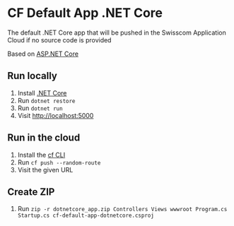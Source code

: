 # CF Default App .NET Core

The default .NET Core app that will be pushed in the Swisscom Application Cloud if no source code is provided

Based on [ASP.NET Core](https://www.asp.net/core)

## Run locally

1. Install [.NET Core](https://www.microsoft.com/net/core)
1. Run `dotnet restore`
1. Run `dotnet run`
1. Visit [http://localhost:5000](http://localhost:5000)

## Run in the cloud

1. Install the [cf CLI](https://github.com/cloudfoundry/cli#downloads)
1. Run `cf push --random-route`
1. Visit the given URL

## Create ZIP

1. Run `zip -r dotnetcore_app.zip Controllers Views wwwroot Program.cs Startup.cs cf-default-app-dotnetcore.csproj`
